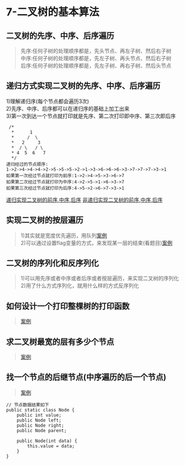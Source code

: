 # 7-二叉树的基本算法

## 二叉树的先序、中序、后序遍历
>先序:任何子树的处理顺序都是，先头节点、再左子树、然后右子树<br>
中序:任何子树的处理顺序都是，先左子树、再头节点、然后右子树<br>
后序:任何子树的处理顺序都是，先左子树、再右子树、然后头节点<br>

## 递归方式实现二叉树的先序、中序、后序遍历
1)理解递归序(每个节点都会遍历3次)<br>
2)先序、中序、后序都可以在递归序的基础上加工出来<br>
3)第一次到达一个节点就打印就是先序、第二次打印即中序、第三次即后序
```
 /*
  *      1
  *     /  \
  *   2     3
  *  / \   / \
  * 4  5  6   7
  */
递归经过的节点顺序:
1->2->4->4->4->2->5->5->5->2->1->3->6->6->6->3->7->7->7->3->1
如果第一次经过节点就打印为前序:1->2->4->5->3->6->7
如果第二次经过节点就打印为中序:4->2->5->1->6->3->7
如果第三次经过节点就打印为后序:4->5->2->6->7->3->1
```
[递归实现二叉树的前序,中序,后序](https://github.com/fimi2008/algorithm-every-day/blob/master/src/main/java/top/lionxxw/learn/algorithm/lesson/day07/RecursiveTraversalBT.java)
[非递归实现二叉树的前序,中序,后序](https://github.com/fimi2008/algorithm-every-day/blob/master/src/main/java/top/lionxxw/learn/algorithm/lesson/day07/UnRecursiveTraversalBT.java)

## 实现二叉树的按层遍历
>1)其实就是宽度优先遍历，用队列[案例](https://github.com/fimi2008/algorithm-every-day/blob/master/src/main/java/top/lionxxw/learn/algorithm/lesson/day07/LevelTraversalBT.java)<br>
2)可以通过设置flag变量的方式，来发现某一层的结束(看题目)[案例](https://github.com/fimi2008/algorithm-every-day/blob/master/src/main/java/top/lionxxw/learn/algorithm/lesson/day07/TreeMaxWidth.java)<br>

## 二叉树的序列化和反序列化
>1)可以用先序或者中序或者后序或者按层遍历，来实现二叉树的序列化<br>
2)用了什么方式序列化，就用什么样的方式反序列化

## 如何设计一个打印整棵树的打印函数
> [案例](https://github.com/fimi2008/algorithm-every-day/blob/master/src/main/java/top/lionxxw/learn/algorithm/lesson/day07/PrintBinaryTree.java)<br>

## 求二叉树最宽的层有多少个节点
> [案例](https://github.com/fimi2008/algorithm-every-day/blob/master/src/main/java/top/lionxxw/learn/algorithm/lesson/day07/TreeMaxWidth.java)<br>

## 找一个节点的后继节点(中序遍历的后一个节点)
> [案例](https://github.com/fimi2008/algorithm-every-day/blob/master/src/main/java/top/lionxxw/learn/algorithm/lesson/day07/SuccessorNode.java)<br>
```
// 节点数据结果如下
public static class Node {
	public int value;
	public Node left;
	public Node right;
	public Node parent;

	public Node(int data) {
		this.value = data;
	}
}
```